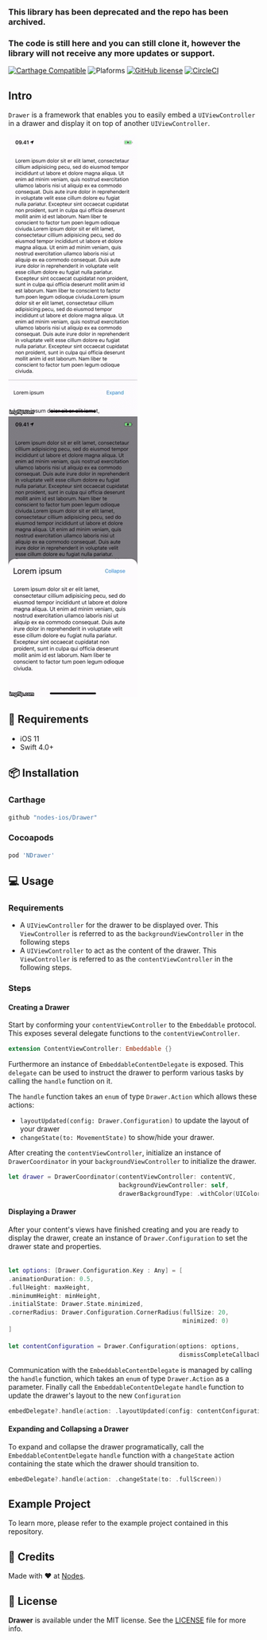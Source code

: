 ### This library has been deprecated and the repo has been archived. 
### The code is still here and you can still clone it, however the library will not receive any more updates or support.

[![Carthage Compatible](https://img.shields.io/badge/carthage-compatible-4BC51D.svg?style=flat)](https://github.com/Carthage/Carthage)
![Plaforms](https://img.shields.io/badge/platforms-iOS%20-lightgrey.svg)
[![GitHub license](https://img.shields.io/badge/license-MIT-blue.svg)](https://github.com/nodes-ios/Drawer/blob/master/LICENSE)
[![CircleCI](https://circleci.com/gh/nodes-ios/Drawer.svg?style=shield)](https://circleci.com/gh/nodes-ios/Drawer)

## Intro

`Drawer` is a framework that enables you to easily embed a `UIViewController` in a drawer and display it on top of another `UIViewController`.

![](drawer_open.gif)
![](drawer_close.gif)

## 📝 Requirements

- iOS 11
- Swift 4.0+

## 📦 Installation

### Carthage
~~~bash
github "nodes-ios/Drawer"
~~~

### Cocoapods
~~~bash
pod 'NDrawer'
~~~

## 💻 Usage

### Requirements

* A `UIViewController` for the drawer to be displayed over. This `ViewController` is referred to as the `backgroundViewController` in the following steps
* A `UIViewController` to act as the content of the drawer. This `ViewController` is referred to as the `contentViewController` in the following steps.

### Steps

#### Creating a Drawer
Start by conforming your `contentViewController` to the `Embeddable` protocol. This exposes several delegate functions to the `contentViewController`.

```swift
extension ContentViewController: Embeddable {}
```

Furthermore an instance of `EmbeddableContentDelegate` is exposed. This `delegate` can be used to instruct the drawer to perform various tasks by calling the `handle` function on it.

The `handle` function takes an `enum` of type `Drawer.Action` which allows these actions:

- `layoutUpdated(config: Drawer.Configuration)` to update the layout of your drawer
- `changeState(to: MovementState)` to show/hide your drawer.

After creating the `contentViewController`, initialize an instance of `DrawerCoordinator` in your `backgroundViewController` to initialize the drawer.

```swift
let drawer = DrawerCoordinator(contentViewController: contentVC,
                               backgroundViewController: self,
                               drawerBackgroundType: .withColor(UIColor.black.withAlphaComponent(0.5)))
```

#### Displaying a Drawer
After your content's views have finished creating and you are ready to display the drawer, create an instance of `Drawer.Configuration` to set the drawer state and properties.

```swift

let options: [Drawer.Configuration.Key : Any] = [
.animationDuration: 0.5,
.fullHeight: maxHeight,
.minimumHeight: minHeight,
.initialState: Drawer.State.minimized,
.cornerRadius: Drawer.Configuration.CornerRadius(fullSize: 20,
                                                 minimized: 0)
]

let contentConfiguration = Drawer.Configuration(options: options,
                                                dismissCompleteCallback: nil)

```

Communication with the `EmbeddableContentDelegate` is managed by calling the `handle` function, which takes an `enum` of type `Drawer.Action` as a parameter.
Finally call the `EmbeddableContentDelegate` `handle` function to update the drawer's layout to the new `Configuration`

 ```swift
 embedDelegate?.handle(action: .layoutUpdated(config: contentConfiguration))
 ```

 #### Expanding and Collapsing a Drawer
 To expand and collapse the drawer programatically, call the `EmbeddableContentDelegate` `handle` function with a `changeState` action containing the state which the drawer should transition to.

 ```swift
embedDelegate?.handle(action: .changeState(to: .fullScreen))
 ```

## Example Project
To learn more, please refer to the example project contained in this repository.

## 👥 Credits
Made with ❤️ at [Nodes](http://nodesagency.com).

## 📄 License
**Drawer** is available under the MIT license. See the [LICENSE](https://github.com/nodes-ios/DrawerI/blob/master/LICENSE) file for more info.
